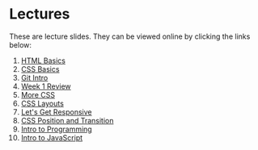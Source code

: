 # Lectures

These are lecture slides. They can be viewed online by clicking the links
below:

1. [HTML Basics](https://fewd-sg.github.io/lectures/1-html-basics)
1. [CSS Basics](https://fewd-sg.github.io/lectures/2-css-basics)
1. [Git Intro](https://fewd-sg.github.io/lectures/3-git-intro)
1. [Week 1 Review](https://fewd-sg.github.io/lectures/4-week-1-review/)
1. [More CSS](https://fewd-sg.github.io/lectures/5-more-css/)
1. [CSS Layouts](https://fewd-sg.github.io/lectures/6-css-layouts/)
1. [Let's Get Responsive](https://fewd-sg.github.io/lectures/7-responsive/)
1. [CSS Position and Transition](https://fewd-sg.github.io/lectures/8-position-transition/)
1. [Intro to Programming](https://fewd-sg.github.io/lectures/9-intro-to-programming/)
1. [Intro to JavaScript](https://fewd-sg.github.io/lectures/10-intro-to-javascript/)
